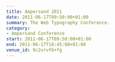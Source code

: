 ```yaml
---
title: Ampersand 2011
date: 2011-06-17T09:50:00+01:00
summary: The Web Typography Conference.
category:
- Ampersand Conference
start: 2011-06-17T09:50:00+01:00
end: 2011-06-17T18:45:00+01:00
venue_id: 9c2xrvf6+fg
---
```

